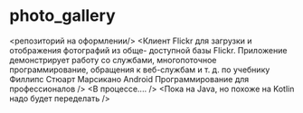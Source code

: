 # photo_gallery
<репозиторий на оформлении/>
<Клиент Flickr для загрузки и отображения фотографий из обще-
доступной базы Flickr. Приложение демонстрирует работу со службами, многопоточное программирование, 
обращения к веб-службам и т. д. по учебнику Филлипс Стюарт Марсикано Android Программирование для профессионалов />
<В процессе.... />
<Пока на Java, но похоже на Kotlin надо будет переделать />

